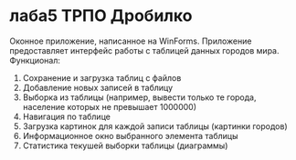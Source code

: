# лаба5 ТРПО Дробилко
Оконное приложение, написанное на WinForms. Приложение предоставляет интерфейс работы с таблицей данных городов мира.
Функционал:
1) Сохранение и загрузка таблиц с файлов
2) Добавление новых записей в таблицу
3) Выборка из таблицы (например, вывести только те города, население которых не превышает 1000000)
4) Навигация по таблице
5) Загрузка картинок для каждой записи таблицы (картинки городов)
6) Информационное окно выбранного элемента таблицы
7) Статистика текушей выборки таблицы (диаграммы)
